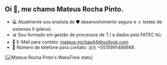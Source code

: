 ## Oi 👋, me chamo Mateus Rocha Pinto.

- 💻 Atualmente sou analista de 🛡️ desenvolvimento seguro e ⚔️ testes de sistemas II (pleno).
- 📊 Sou formado em gestão de processos de T.I e dados pela FATEC Itú.
- 📧 E-Mail para contato: mateus-rochap44@outlook.com.
- 📲 Número de telefone para contato: 🇧🇷 +5515991486668.

[![Mateus Rocha Pinto's WakaTime stats](https://github-readme-stats.vercel.app/api/wakatime?username=@mateus_rochap44&layout=compact)]
